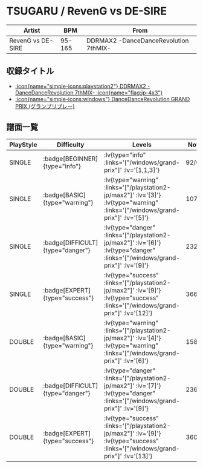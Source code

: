 # TSUGARU / RevenG vs DE-SIRE

|Artist|BPM|From|
|------|---|----|
|RevenG vs DE-SIRE|95-165|DDRMAX2 -DanceDanceRevolution 7thMIX-|

## 収録タイトル

- [ :icon{name="simple-icons:playstation2"} DDRMAX2 -DanceDanceRevolution 7thMIX- :icon{name="flag:jp-4x3"} ](/playstation2-jp/max2)
- [ :icon{name="simple-icons:windows"} DanceDanceRevolution GRAND PRIX (グランプリプレー)](/windows/grand-prix)

## 譜面一覧

|PlayStyle|Difficulty|Levels|Notes|Movie|
|---------|----------|------|-----|-----|
|SINGLE| :badge[BEGINNER]{type="info"} | :lv{type="info" :links='["/windows/grand-prix"]' :lv='[1,1,3]'} |92/0||
|SINGLE| :badge[BASIC]{type="warning"} | :lv{type="warning" :links='["/playstation2-jp/max2"]' :lv='[3]'}  :lv{type="warning" :links='["/windows/grand-prix"]' :lv='[5]'} |107/18||
|SINGLE| :badge[DIFFICULT]{type="danger"} | :lv{type="danger" :links='["/playstation2-jp/max2"]' :lv='[6]'}  :lv{type="danger" :links='["/windows/grand-prix"]' :lv='[9]'} |232/8||
|SINGLE| :badge[EXPERT]{type="success"} | :lv{type="success" :links='["/playstation2-jp/max2"]' :lv='[9]'}  :lv{type="success" :links='["/windows/grand-prix"]' :lv='[12]'} |366/8||
|DOUBLE| :badge[BASIC]{type="warning"} | :lv{type="warning" :links='["/playstation2-jp/max2"]' :lv='[4]'}  :lv{type="warning" :links='["/windows/grand-prix"]' :lv='[6]'} |158/4||
|DOUBLE| :badge[DIFFICULT]{type="danger"} | :lv{type="danger" :links='["/playstation2-jp/max2"]' :lv='[7]'}  :lv{type="danger" :links='["/windows/grand-prix"]' :lv='[9]'} |236/5||
|DOUBLE| :badge[EXPERT]{type="success"} | :lv{type="success" :links='["/playstation2-jp/max2"]' :lv='[9]'}  :lv{type="success" :links='["/windows/grand-prix"]' :lv='[13]'} |360/3||
